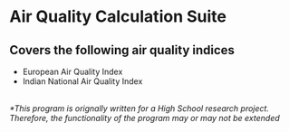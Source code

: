 # Air Quality Calculation Suite
<h2>Covers the following air quality indices</h2>
<ul>
<li>European Air Quality Index
<li>Indian National Air Quality Index
</ul>
<br>
<em>*This program is orignally written for a High School research project. Therefore, the functionality of the program may or may not be extended</em>
